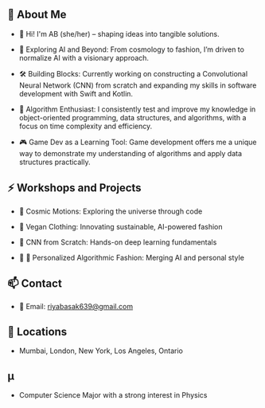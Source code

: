 ## 🐝 About Me

- 👋 Hi! I'm AB (she/her) – shaping ideas into tangible solutions.

- 🌌 Exploring AI and Beyond: From cosmology to fashion, I’m driven to normalize AI with a visionary approach.

- 🛠️ Building Blocks: Currently working on constructing a Convolutional Neural Network (CNN) from scratch and expanding my skills in software development with Swift and Kotlin.

- 🧠 Algorithm Enthusiast: I consistently test and improve my knowledge in object-oriented programming, data structures, and algorithms, with a focus on time complexity and efficiency.

- 🎮 Game Dev as a Learning Tool: Game development offers me a unique way to demonstrate my understanding of algorithms and apply data structures practically.

## ⚡ Workshops and Projects

- 🌠 Cosmic Motions: Exploring the universe through code

- 🌱 Vegan Clothing: Innovating sustainable, AI-powered fashion

- 🧬 CNN from Scratch: Hands-on deep learning fundamentals

- 👗 👜 Personalized Algorithmic Fashion: Merging AI and personal style
  
## 📫 Contact

- 📧 Email: riyabasak639@gmail.com

## 📍 Locations          
     
- Mumbai, London, New York, Los Angeles, Ontario   

## µ 

- Computer Science Major with a strong interest in Physics    
